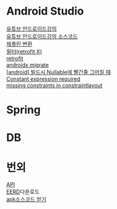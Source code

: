 # Android Studio
[유튜브 안드로이드강의](https://www.youtube.com/watch?v=UNKlX9J6m-A&list=PLC51MBz7PMyyyR2l4gGBMFMMUfYmBkZxm)  
[유튜브 안드로이드강의 소스코드](https://duckssi.tistory.com/12)    
[제플린 변환](https://m.blog.naver.com/o_cloud/221855163039)   
[필터(retrofit X)](https://www.youtube.com/watch?v=M73Vec1oieM&t=346s)    
[retrofit](https://taewooblog.tistory.com/entry/%EC%95%88%EB%93%9C%EB%A1%9C%EC%9D%B4%EB%93%9C-retrofit-2-%EC%82%AC%EC%9A%A9%EB%B2%95-%EC%98%88%EC%A0%9C-%EB%A0%88%ED%8A%B8%EB%A1%9C%ED%95%8F-2-Java)    
[androidx migrate](https://monee1001.tistory.com/28)   
[[android] 빌드시 Nullable에 빨간줄 그어질 때](https://likejirak.tistory.com/255)    
[Constant expression required](https://rosia.tistory.com/71)        
[missing constraints in constraintlayout](https://milkoon1.tistory.com/83)

# Spring
# DB
# 번외
[API](https://thorn-heather-9d6.notion.site/API-07eaec24871c4a188be761a6e12e8a79)   
[EERD](https://github.com/dongsu0717/JJClub/files/11411527/jj-club.zip)다운로드    
[apk소스코드 얻기](https://sinwho.tistory.com/entry/%EC%95%88%EB%93%9C%EB%A1%9C%EC%9D%B4%EB%93%9C-%EC%95%B1APK-%EB%94%94%EC%BB%B4%ED%8C%8C%EC%9D%BCDecompile%EB%A1%9C-%EC%86%8C%EC%8A%A4-%EB%B3%B4%EA%B8%B0)
